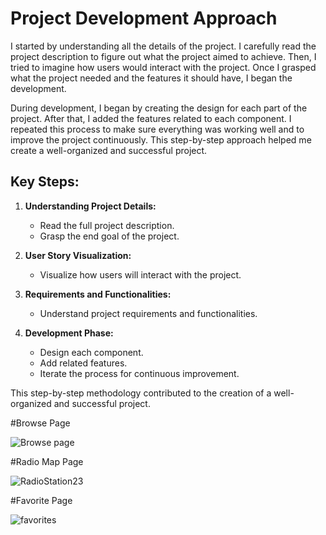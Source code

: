 # Project Development Approach

I started by understanding all the details of the project. I carefully read the project description to figure out what the project aimed to achieve. Then, I tried to imagine how users would interact with the project. Once I grasped what the project needed and the features it should have, I began the development.

During development, I began by creating the design for each part of the project. After that, I added the features related to each component. I repeated this process to make sure everything was working well and to improve the project continuously. This step-by-step approach helped me create a well-organized and successful project.

## Key Steps:
1. **Understanding Project Details:**
   - Read the full project description.
   - Grasp the end goal of the project.

2. **User Story Visualization:**
   - Visualize how users will interact with the project.

3. **Requirements and Functionalities:**
   - Understand project requirements and functionalities.

4. **Development Phase:**
   - Design each component.
   - Add related features.
   - Iterate the process for continuous improvement.

This step-by-step methodology contributed to the creation of a well-organized and successful project.

#Browse Page

![Browse page](https://github.com/Bayzed-Meer/Radio-Station-23/assets/145206930/808bbb56-2ba8-4601-83e1-c09f9ad48649)

#Radio Map Page

![RadioStation23](https://github.com/Bayzed-Meer/Radio-Station-23/assets/145206930/03cd5173-dd4c-474d-8a83-b37b5d2be1b2)

#Favorite Page

![favorites](https://github.com/Bayzed-Meer/Radio-Station-23/assets/145206930/4d4a4175-944f-4d9f-a151-e85cd7a34d98)

